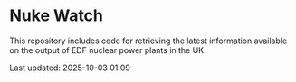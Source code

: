 # Nuke Watch

This repository includes code for retrieving the latest information available on the output of EDF nuclear power plants in the UK.

Last updated: 2025-10-03 01:09